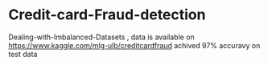 # Credit-card-Fraud-detection
 Dealing-with-Imbalanced-Datasets , data is available on https://www.kaggle.com/mlg-ulb/creditcardfraud
 achived 97% accuravy on test data 
